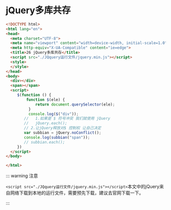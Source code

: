 # jQuery多库共存

```html
<!DOCTYPE html>
<html lang="en">
<head>
  <meta charset="UTF-8">
  <meta name="viewport" content="width=device-width, initial-scale=1.0">
  <meta http-equiv="X-UA-Compatible" content="ie=edge">
  <title>26 jQuery多库共存</title>
  <script src="./JQquery运行文件/jquery.min.js"></script>
  <style>
  </style>
</head>
<body>
  <div></div>
  <span></span>
  <script>
     $(function () {
         function $(ele) { 
             return document.querySelector(ele);
          }
          console.log($("div"));
        //   1.如果是 $ 符号冲突 我们就使用 jQuery
        //   jQuery.each();
        // 2.让jQuery释放对$ 控制权 让自己决定
        var subbian = jQuery.noConflict();
        console.log(subbian("span"));
        // subbian.each();
     })
  </script>
</body>

</html>
```

::: warning 注意

`<script src="./JQquery运行文件/jquery.min.js"></script>`本文中的jQuery来自网络下载到本地的运行文件，需要预先下载，建议去官网下载一下。

:::